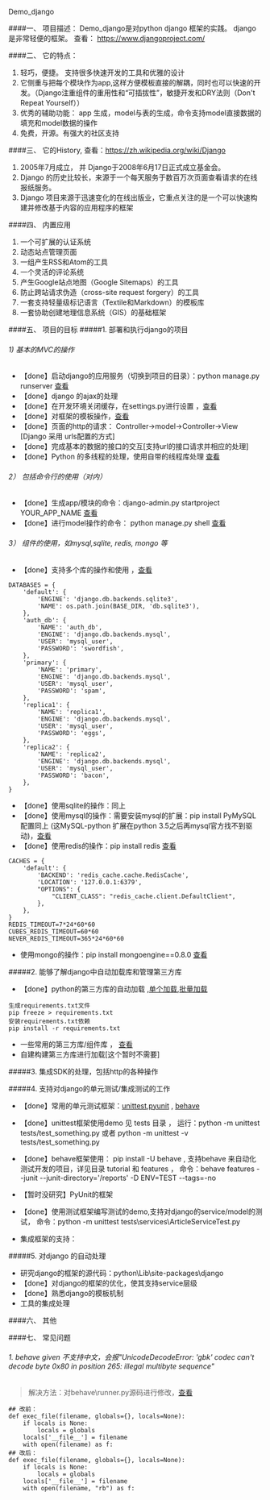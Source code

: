 Demo_django

####一、 项目描述：
Demo_django是对python django 框架的实践。 django 是非常轻便的框架。 查看： https://www.djangoproject.com/

####二、 它的特点：
1. 轻巧，便捷。 支持很多快速开发的工具和优雅的设计
2. 它侧重与把每个模块作为app,这样方便模板直接的解耦，同时也可以快速的开发。（Django注重组件的重用性和“可插拔性”，敏捷开发和DRY法则（Don't Repeat Yourself））
3. 优秀的辅助功能： app 生成，model与表的生成，命令支持model直接数据的填充和model数据的操作
4. 免费，开源。有强大的社区支持

####三、 它的History, 查看：https://zh.wikipedia.org/wiki/Django
1. 2005年7月成立， 并 Django于2008年6月17日正式成立基金会。
1. Django 的历史比较长，来源于一个每天服务于数百万次页面查看请求的在线报纸服务。
2. Django 项目来源于迅速变化的在线出版业，它重点关注的是一个可以快速构建并修改基于内容的应用程序的框架

####四、 内置应用
1. 一个可扩展的认证系统
2. 动态站点管理页面
3. 一组产生RSS和Atom的工具
4. 一个灵活的评论系统
5. 产生Google站点地图（Google Sitemaps）的工具
6. 防止跨站请求伪造（cross-site request forgery）的工具
7. 一套支持轻量级标记语言（Textile和Markdown）的模板库
8. 一套协助创建地理信息系统（GIS）的基础框架

####五、 项目的目标
#####1.  部署和执行django的项目
###### 1) 基本的MVC的操作 
- 【done】启动django的应用服务（切换到项目的目录）：python manage.py runserver [查看](https://andrew-liu.gitbooks.io/django-blog/content/xiang_mu_yu_app.html)
- 【done】django 的ajax的处理
- 【done】在开发环境关闭缓存，在settings.py进行设置 ，[查看](http://www.dongcoder.com/detail-211402.html)
- 【done】对框架的模板操作，[查看](https://docs.djangoproject.com/en/1.10/topics/templates/)
- 【done】页面的http的请求： Controller->model->Controller->View [Django 采用 urls配置的方式]
- 【done】完成基本的数据的接口的交互[支持url的接口请求并相应的处理]
- 【done】Python 的多线程的处理，使用自带的线程库处理 [查看](http://www.runoob.com/python/python-multithreading.html)

###### 2） 包括命令行的使用（对内）
- 【done】生成app/模块的命令：django-admin.py startproject YOUR_APP_NAME [查看](https://andrew-liu.gitbooks.io/django-blog/content/xiang_mu_yu_app.html)
- 【done】进行model操作的命令： python manage.py shell  [查看](https://andrew-liu.gitbooks.io/django-blog/content/models.html)

###### 3） 组件的使用，如mysql,sqlite, redis, mongo 等
- 【done】支持多个库的操作和使用 ，[查看](https://segmentfault.com/a/1190000003555520)
```
DATABASES = {
    'default': {
        'ENGINE': 'django.db.backends.sqlite3',
        'NAME': os.path.join(BASE_DIR, 'db.sqlite3'),
    },
    'auth_db': {
        'NAME': 'auth_db',
        'ENGINE': 'django.db.backends.mysql',
        'USER': 'mysql_user',
        'PASSWORD': 'swordfish',
    },
    'primary': {
        'NAME': 'primary',
        'ENGINE': 'django.db.backends.mysql',
        'USER': 'mysql_user',
        'PASSWORD': 'spam',
    },
    'replica1': {
        'NAME': 'replica1',
        'ENGINE': 'django.db.backends.mysql',
        'USER': 'mysql_user',
        'PASSWORD': 'eggs',
    },
    'replica2': {
        'NAME': 'replica2',
        'ENGINE': 'django.db.backends.mysql',
        'USER': 'mysql_user',
        'PASSWORD': 'bacon',
    },
}
```
- 【done】使用sqlite的操作：同上
- 【done】使用mysql的操作：需要安装mysql的扩展：pip install PyMySQL  配置同上 (这MySQL-python 扩展在python 3.5之后再mysql官方找不到驱动)，[查看](https://github.com/PyMySQL/PyMySQL/)
- 【done】使用redis的操作：pip install redis [查看](https://github.com/sebleier/django-redis-cache)
```
CACHES = {
    'default': {
        'BACKEND': 'redis_cache.cache.RedisCache',
        'LOCATION': '127.0.0.1:6379',
        "OPTIONS": {
            "CLIENT_CLASS": "redis_cache.client.DefaultClient",
        },
    },
}
REDIS_TIMEOUT=7*24*60*60
CUBES_REDIS_TIMEOUT=60*60
NEVER_REDIS_TIMEOUT=365*24*60*60
```
- 使用mongo的操作：pip install mongoengine==0.8.0  [查看](http://staltz.com/djangoconfi-mongoengine/#/8)

#####2. 能够了解django中自动加载库和管理第三方库
- 【done】python的第三方库的自动加载 ,[单个加载](http://www.jianshu.com/p/41a9c25273b1),[批量加载](http://lazybios.com/2015/06/how-to-use-requirementstxt-file-in-python/)
```
生成requirements.txt文件
pip freeze > requirements.txt
安装requirements.txt依赖
pip install -r requirements.txt
```
- 一些常用的第三方库/组件库 ， [查看](http://dudu.zhihu.com/story/8083778)
- 自建构建第三方库进行加载[这个暂时不需要]


#####3. 集成SDK的处理，包括http的各种操作


#####4. 支持对django的单元测试/集成测试的工作
- 【done】常用的单元测试框架：[unittest](https://docs.python.org/3/library/unittest.html),[pyunit](http://pyunit.sourceforge.net/pyunit_cn.html) , [behave](http://pythonhosted.org/behave/)
- 【done】unittest框架使用demo 见 tests 目录 ， 运行：python -m unittest tests/test_something.py  或者 python -m unittest -v tests/test_something.py
- 【done】behave框架使用： pip install -U behave  , 支持behave 来自动化测试开发的项目，详见目录 tutorial 和 features ， 命令：behave features   --junit --junit-directory='/reports' -D ENV=TEST  --tags=-no 
- 【暂时没研究】PyUnit的框架
- 【done】使用测试框架编写测试的demo,支持对django的service/model的测试， 命令：python -m unittest tests\services\ArticleServiceTest.py

- 集成框架的支持：

#####5. 对django 的自动处理
- 研究django的框架的源代码：python\Lib\site-packages\django
- 【done】对django的框架的优化，使其支持service层级
- 【done】熟悉django的模板机制
- 工具的集成处理

####六、 其他

####七、 常见问题
###### 1. behave given 不支持中文，会报"UnicodeDecodeError: 'gbk' codec can't decode byte 0x80 in position 265: illegal multibyte sequence"
> 解决方法：对behave\runner.py源码进行修改，[查看](https://github.com/behave/behave/issues/361)
```
## 改前：
def exec_file(filename, globals={}, locals=None):
    if locals is None:
        locals = globals
    locals['__file__'] = filename
    with open(filename) as f:
## 改后：
def exec_file(filename, globals={}, locals=None):
    if locals is None:
        locals = globals
    locals['__file__'] = filename
    with open(filename, "rb") as f:

```
